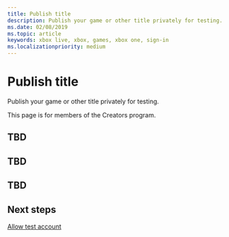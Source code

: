 ```yaml
---
title: Publish title
description: Publish your game or other title privately for testing.
ms.date: 02/08/2019
ms.topic: article
keywords: xbox live, xbox, games, xbox one, sign-in
ms.localizationpriority: medium
---
```

# Publish title

Publish your game or other title privately for testing.

This page is for members of the Creators program.

<!-- 
What's the relationship between: 
o  Getting Started: Publish Title
o  Releasing: Creators: Private (testing)
 -->

<!-- 
A test comment.  Visible in browser via View Source?
 -->


## TBD


## TBD


## TBD


## Next steps

[Allow test account](allow-test-account.md)
